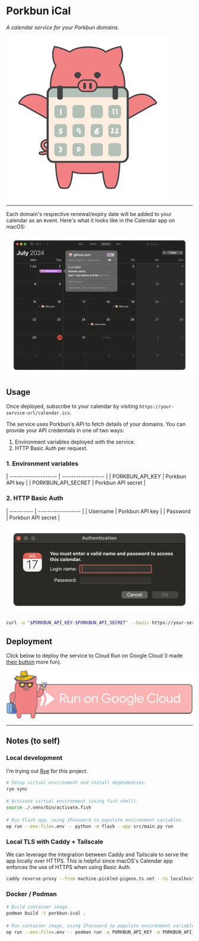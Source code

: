 # Porkbun iCal

*A calendar service for your Porkbun domains.*

![Project icon](./assets/icon.svg "Porkbun iCal")

---

Each domain's respective renewal/expiry date will be added to your calendar as an event. Here's what it looks like in the Calendar app on macOS:

![Screenshot of macOS Calendar.app](./assets/screenshot-1.png)

## Usage

Once deployed, subscribe to your calendar by visiting `https://your-service-url/calendar.ics`.

The service uses Porkbun's API to fetch details of your domains. You can provide your API credentials in one of two ways:

1. Environment variables deployed with the service.
2. HTTP Basic Auth per request.

### 1. Environment variables

| -------------------- | ------------------ |
| PORKBUN_API_KEY      | Porkbun API key    |
| PORKBUN_API_SECRET   | Porkbun API secret |

### 2. HTTP Basic Auth

| ---------- | ------------------ |
| Username   | Porkbun API key    |
| Password   | Porkbun API secret |

![Screenshot of macOS Calendar.app](./assets/screenshot-2.png)

```bash
curl -u "$PORKBUN_API_KEY:$PORKBUN_API_SECRET" --basic https://your-service-url/calendar.ics
```


## Deployment

Click below to deploy the service to Cloud Run on Google Cloud (I made [their button](https://github.com/GoogleCloudPlatform/cloud-run-button) more fun).

[![Run on Google Cloud](./assets/unofficial-button.svg "Deploy to Cloud Run")](https://deploy.cloud.run)

---

## Notes (to self)

### Local development

I'm trying out [Rye](https://github.com/astral-sh/rye) for this project.

```bash
# Setup virtual environment and install dependencies.
rye sync

# Activate virtual environment (using fish shell).
source ./.venv/bin/activate.fish

# Run Flask app, using 1Password to populate environment variables.
op run --env-file=.env -- python -m flask --app src/main.py run
```

### Local TLS with Caddy + Tailscale

We can leverage the integration between Caddy and Tailscale to serve the app locally over HTTPS. This is helpful since macOS's Calendar app enforces the use of HTTPS when using Basic Auth.

```bash
caddy reverse-proxy --from machine.pickled-pigeon.ts.net --to localhost:8080
```

### Docker / Podman

```bash
# Build container image.
podman build -t porkbun-ical .

# Run container image, using 1Password to populate environment variables.
op run --env-file=.env -- podman run -e PORKBUN_API_KEY -e PORKBUN_API_SECRET -p 8080:8080 porkbun-ical
```
